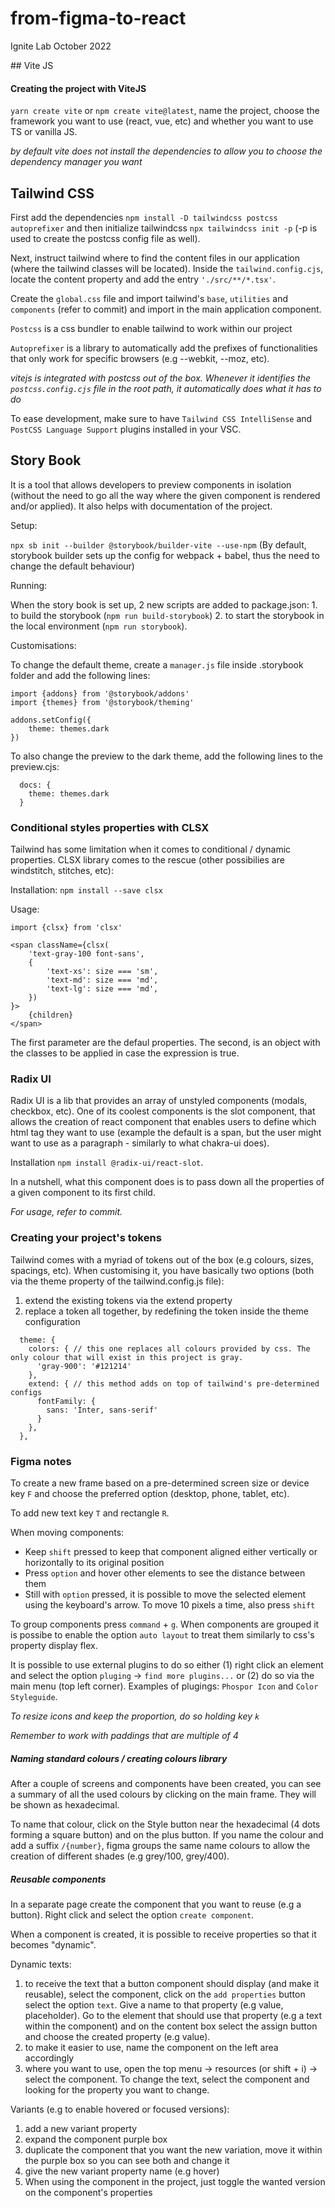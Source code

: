 # from-figma-to-react

Ignite Lab October 2022



## Vite JS



#### Creating the project with ViteJS

`yarn create vite` or `npm create vite@latest`, name the project, choose the framework you want to use (react, vue, etc) and whether you want to use TS or vanilla JS.

_by default vite does not install the dependencies to allow you to choose the dependency manager you want_


## Tailwind CSS

First add the dependencies `npm install -D tailwindcss postcss autoprefixer` and then initialize tailwindcss `npx tailwindcss init -p` (-p is used to create the postcss config file as well).

Next, instruct tailwind where to find the content files in our application (where the tailwind classes will be located). Inside the `tailwind.config.cjs`, locate the content property and add the entry `'./src/**/*.tsx'`.

Create the `global.css` file and import tailwind's `base`, `utilities` and `components` (refer to commit) and import in the main application component.



`Postcss` is a css bundler to enable tailwind to work within our project

`Autoprefixer` is a library to automatically add the prefixes of functionalities that only work for specific browsers (e.g --webkit, --moz, etc).


_vitejs is integrated with postcss out of the box. Whenever it identifies the `postcss.config.cjs` file in the root path, it automatically does what it has to do_


To ease development, make sure to have `Tailwind CSS IntelliSense` and `PostCSS Language Support` plugins installed in your VSC.


## Story Book

It is a tool that allows developers to preview components in isolation (without the need to go all the way where the given component is rendered and/or applied). It also helps with documentation of the project.


Setup:

`npx sb init --builder @storybook/builder-vite --use-npm` (By default, storybook builder sets up the config for webpack + babel, thus the need to change the default behaviour)


Running:

When the story book is set up, 2 new scripts are added to package.json: 1. to build the storybook (`npm run build-storybook`) 2. to start the storybook in the local environment (`npm run storybook`).


Customisations:

To change the default theme, create a `manager.js` file inside .storybook folder and add the following lines:

```
import {addons} from '@storybook/addons'
import {themes} from '@storybook/theming'

addons.setConfig({
    theme: themes.dark
})
```

To also change the preview to the dark theme, add the following lines to the preview.cjs:

```
  docs: {
    theme: themes.dark
  }
```


### Conditional styles properties with CLSX

Tailwind has some limitation when it comes to conditional / dynamic properties. CLSX library comes to the rescue (other possibilies are windstitch, stitches, etc):

Installation: `npm install --save clsx`

Usage:

```
import {clsx} from 'clsx'

<span className={clsx(
    'text-gray-100 font-sans', 
    {
        'text-xs': size === 'sm',
        'text-md': size === 'md',
        'text-lg': size === 'md',
    })
}>
    {children}
</span>

```

The first parameter are the defaul properties. The second, is an object with the classes to be applied in case the expression is true.


### Radix UI

Radix UI is a lib that provides an array of unstyled components (modals, checkbox, etc). One of its coolest components is the slot component, that allows the creation of react component that enables users to define which html tag they want to use (example the default is a span, but the user might want to use as a paragraph - similarly to what chakra-ui does). 

Installation `npm install @radix-ui/react-slot`.

In a nutshell, what this component does is to pass down all the properties of a given component to its first child.

_For usage, refer to commit._



### Creating your project's tokens

Tailwind comes with a myriad of tokens out of the box (e.g colours, sizes, spacings, etc). When customising it, you have basically two options (both via the theme property of the tailwind.config.js file): 

1. extend the existing tokens via the extend property
2. replace a token all together, by redefining the token inside the theme configuration

```
  theme: {
    colors: { // this one replaces all colours provided by css. The only colour that will exist in this project is gray.
      'gray-900': '#121214'
    },
    extend: { // this method adds on top of tailwind's pre-determined configs
      fontFamily: {
        sans: 'Inter, sans-serif'
      }
    },
  },
```


### Figma notes

To create a new frame based on a pre-determined screen size or device key `F` and choose the preferred option (desktop, phone, tablet, etc).

To add new text key `T` and rectangle `R`.

When moving components:

- Keep `shift` pressed to keep that component aligned either vertically or horizontally to its original position
- Press `option` and hover other elements to see the distance between them
- Still with `option` pressed, it is possible to move the selected element using the keyboard's arrow. To move 10 pixels a time, also press `shift`


To group components press `command` + `g`. When components are grouped it is possibe to enable the option `auto layout` to treat them similarly to css's property display flex.


It is possible to use external plugins to do so either (1) right click an element and select the option `pluging` -> `find more plugins...` or (2) do so via the main menu (top left corner).
Examples of plugings: `Phospor Icon` and `Color Styleguide`.

*To resize icons and keep the proportion, do so holding key `k`*

_Remember to work with paddings that are multiple of 4_


##### Naming standard colours / creating colours library

After a couple of screens and components have been created, you can see a summary of all the used colours by clicking on the main frame. They will be shown as hexadecimal.

To name that colour, click on the Style button near the hexadecimal (4 dots forming a square button) and on the plus button. If you name the colour and add a suffix `/{number}`, figma groups the same name colours to allow the creation of different shades (e.g grey/100, grey/400).


##### Reusable components

In a separate page create the component that you want to reuse (e.g a button). Right click and select the option `create component`.

When a component is created, it is possible to receive properties so that it becomes "dynamic".

Dynamic texts:

1. to receive the text that a button component should display (and make it reusable), select the component, click on the `add properties` button select the option `text`. Give a name to that property (e.g value, placeholder). Go to the element that should use that property (e.g a text within the component) and on the content box select the assign button and choose the created property (e.g value).
2. to make it easier to use, name the component on the left area accordingly
3. where you want to use, open the top menu -> resources (or shift + i) -> select the component. To change the text, select the component and looking for the property you want to change.


Variants (e.g to enable hovered or focused versions):

1. add a new variant property
2. expand the component purple box
3. duplicate the component that you want the new variation, move it within the purple box so you can see both and change it
4. give the new variant property name (e.g hover)
5. When using the component in the project, just toggle the wanted version on the component's properties  


